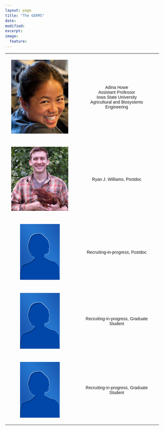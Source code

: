 ```yaml
---
layout: page
title: "The GERMS"
date: 
modified:
excerpt:
image:
  feature:
---
```


<style type="text/css">
.tg  {border-collapse:collapse;border-spacing:0;}
.tg td{font-family:Arial, sans-serif;font-size:20px;padding:20px 20px;border-style:solid;border-width:1px;overflow:hidden;word-break:normal;}
.tg th{font-family:Arial, sans-serif;font-size:14px;font-weight:normal;padding:20px 20px;border-style:solid;border-width:0px;overflow:hidden;word-break:normal;}
</style>
<table class="tg">
  <tr>
    <th class="tg-031e"><img src="howe_small.jpg" alt="description here" /></th>
    <th class="tg-031e">Adina Howe<br>Assistant Professor<br> Iowa State University<br>Agricultural and Biosystems Engineering</th>
  </tr>
  <tr>
    <th class="tg-031e"><img src="ryan.jpg" alt="description here" /></th>
    <th class="tg-031e">Ryan J. Williams, Postdoc</th>
  </tr>
<tr>
    <th class="tg-031e"><img src="bio.jpg" alt="description here" /></th>
    <th class="tg-031e">Recruiting-in-progress, Postdoc</th>
  </tr>
<tr>
    <th class="tg-031e"><img src="bio.jpg" alt="description here" /></th>
    <th class="tg-031e">Recruiting-in-progress, Graduate Student </th>
<tr>
    <th class="tg-031e"><img src="bio.jpg" alt="description here" /></th>
    <th class="tg-031e">Recruiting-in-progress, Graduate Student </th>
  </tr>
</table>
